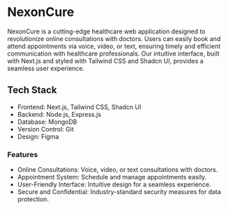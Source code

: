 # NexonCure

NexonCure is a cutting-edge healthcare web application designed to revolutionize online consultations with doctors. Users can easily book and attend appointments via voice, video, or text, ensuring timely and efficient communication with healthcare professionals. Our intuitive interface, built with Next.js and styled with Tailwind CSS and Shadcn UI, provides a seamless user experience.

## Tech Stack

- Frontend: Next.js, Tailwind CSS, Shadcn UI
- Backend: Node.js, Express.js
- Database: MongoDB
- Version Control: Git
- Design: Figma

### Features

- Online Consultations: Voice, video, or text consultations with doctors.
- Appointment System: Schedule and manage appointments easily.
- User-Friendly Interface: Intuitive design for a seamless experience.
- Secure and Confidential: Industry-standard security measures for data protection.
